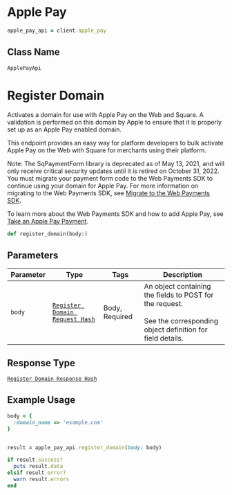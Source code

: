 # Apple Pay

```ruby
apple_pay_api = client.apple_pay
```

## Class Name

`ApplePayApi`


# Register Domain

Activates a domain for use with Apple Pay on the Web and Square. A validation
is performed on this domain by Apple to ensure that it is properly set up as
an Apple Pay enabled domain.

This endpoint provides an easy way for platform developers to bulk activate
Apple Pay on the Web with Square for merchants using their platform.

Note: The SqPaymentForm library is deprecated as of May 13, 2021, and will only receive critical security updates until it is retired on October 31, 2022.
You must migrate your payment form code to the Web Payments SDK to continue using your domain for Apple Pay. For more information on migrating to the Web Payments SDK, see [Migrate to the Web Payments SDK](https://developer.squareup.com/docs/web-payments/migrate).

To learn more about the Web Payments SDK and how to add Apple Pay, see [Take an Apple Pay Payment](https://developer.squareup.com/docs/web-payments/apple-pay).

```ruby
def register_domain(body:)
```

## Parameters

| Parameter | Type | Tags | Description |
|  --- | --- | --- | --- |
| `body` | [`Register Domain Request Hash`](../../doc/models/register-domain-request.md) | Body, Required | An object containing the fields to POST for the request.<br><br>See the corresponding object definition for field details. |

## Response Type

[`Register Domain Response Hash`](../../doc/models/register-domain-response.md)

## Example Usage

```ruby
body = {
  :domain_name => 'example.com'
}


result = apple_pay_api.register_domain(body: body)

if result.success?
  puts result.data
elsif result.error?
  warn result.errors
end
```

